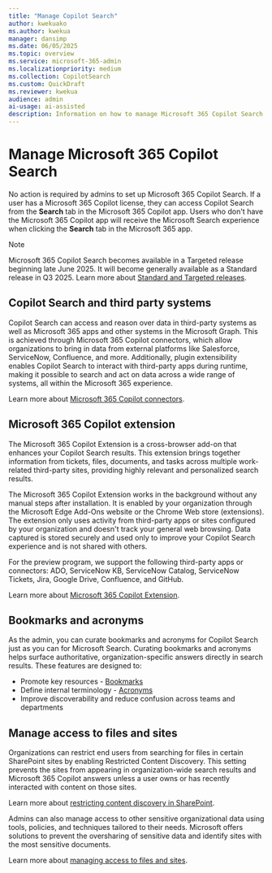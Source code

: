 ```yaml
---  
title: "Manage Copilot Search"  
author: kwekuako
ms.author: kwekua  
manager: dansimp
ms.date: 06/05/2025  
ms.topic: overview
ms.service: microsoft-365-admin
ms.localizationpriority: medium
ms.collection: CopilotSearch
ms.custom: QuickDraft
ms.reviewer: kwekua
audience: admin
ai-usage: ai-assisted
description: Information on how to manage Microsoft 365 Copilot Search.
---
```


# Manage Microsoft 365 Copilot Search

No action is required by admins to set up Microsoft 365 Copilot Search. If a user has a Microsoft 365 Copilot license, they can access Copilot Search from the **Search** tab in the Microsoft 365 Copilot app. Users who don't have the Microsoft 365 Copilot app will receive the Microsoft Search experience when clicking the **Search** tab in the Microsoft 365 app.

> [!NOTE]
> Microsoft 365 Copilot Search becomes available in a Targeted release beginning late June 2025. It will become generally available as a Standard release in Q3 2025. Learn more about [Standard and Targeted releases]( /microsoft-365/admin/manage/release-options-in-office-365).

## Copilot Search and third party systems

Copilot Search can access and reason over data in third-party systems as well as Microsoft 365 apps and other systems in the Microsoft Graph. This is achieved through Microsoft 365 Copilot connectors, which allow organizations to bring in data from external platforms like Salesforce, ServiceNow, Confluence, and more. Additionally, plugin extensibility enables Copilot Search to interact with third-party apps during runtime, making it possible to search and act on data across a wide range of systems, all within the Microsoft 365 experience.

Learn more about [Microsoft 365 Copilot connectors](/microsoft-365-copilot/extensibility/overview-copilot-connector).

## Microsoft 365 Copilot extension

The Microsoft 365 Copilot Extension is a cross-browser add-on that enhances your Copilot Search results. This extension brings together information from tickets, files, documents, and tasks across multiple work-related third-party sites, providing highly relevant and personalized search results.

The Microsoft 365 Copilot Extension works in the background without any manual steps after installation. It is enabled by your organization through the Microsoft Edge Add-Ons website or the Chrome Web store (extensions). The extension only uses activity from third-party apps or sites configured by your organization and doesn't track your general web browsing. Data captured is stored securely and used only to improve your Copilot Search experience and is not shared with others.

For the preview program, we support the following third-party apps or connectors: ADO, ServiceNow KB, ServiceNow Catalog, ServiceNow Tickets, Jira, Google Drive, Confluence, and GitHub.

Learn more about [Microsoft 365 Copilot Extension](/microsoftsearch/crossover-browser).

## Bookmarks and acronyms

As the admin, you can curate bookmarks and acronyms for Copilot Search just as you can for Microsoft Search. Curating bookmarks and acronyms helps surface authoritative, organization-specific answers directly in search results. These features are designed to:

- Promote key resources - [Bookmarks](/microsoftsearch/manage-bookmarks)
- Define internal terminology - [Acronyms](/microsoftsearch/manage-acronyms)
- Improve discoverability and reduce confusion across teams and departments

## Manage access to files and sites

Organizations can restrict end users from searching for files in certain SharePoint sites by enabling Restricted Content Discovery. This setting prevents the sites from appearing in organization-wide search results and Microsoft 365 Copilot answers unless a user owns or has recently interacted with content on those sites.

Learn more about [restricting content discovery in SharePoint](/sharepoint/restricted-content-discovery).

Admins can also manage access to other sensitive organizational data using tools, policies, and techniques tailored to their needs. Microsoft offers solutions to prevent the oversharing of sensitive data and identify sites with the most sensitive documents.

Learn more about [managing access to files and sites](/microsoftsearch/manage-access-files-sites).
